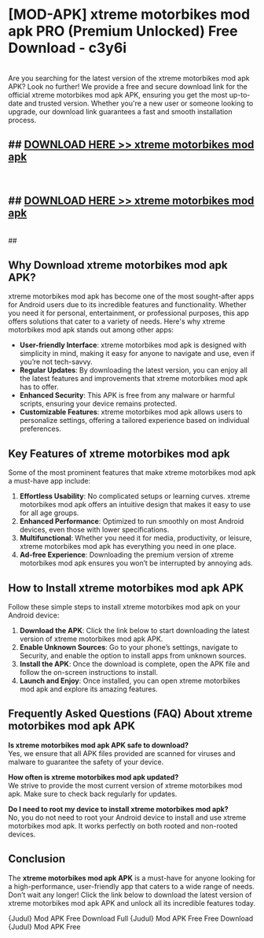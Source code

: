 # [MOD-APK] xtreme motorbikes mod apk PRO (Premium Unlocked) Free Download - c3y6i <br>
<br>
Are you searching for the latest version of the xtreme motorbikes mod apk APK? Look no further! We provide a free and secure download link for the official xtreme motorbikes mod apk APK, ensuring you get the most up-to-date and trusted version. Whether you're a new user or someone looking to upgrade, our download link guarantees a fast and smooth installation process.


## ##  [DOWNLOAD HERE >> xtreme motorbikes mod apk](http://freeplayer.one?title=xtreme_motorbikes_mod_apk&ref=M3)
  <br>

##  ## [DOWNLOAD HERE >> xtreme motorbikes mod apk](http://freeplayer.one?title=xtreme_motorbikes_mod_apk&ref=M3)
  <br>
  ##



## Why Download xtreme motorbikes mod apk APK?

xtreme motorbikes mod apk has become one of the most sought-after apps for Android users due to its incredible features and functionality. Whether you need it for personal, entertainment, or professional purposes, this app offers solutions that cater to a variety of needs. Here's why xtreme motorbikes mod apk stands out among other apps:

- **User-friendly Interface**: xtreme motorbikes mod apk is designed with simplicity in mind, making it easy for anyone to navigate and use, even if you’re not tech-savvy.
- **Regular Updates**: By downloading the latest version, you can enjoy all the latest features and improvements that xtreme motorbikes mod apk has to offer.
- **Enhanced Security**: This APK is free from any malware or harmful scripts, ensuring your device remains protected.
- **Customizable Features**: xtreme motorbikes mod apk allows users to personalize settings, offering a tailored experience based on individual preferences.

## Key Features of xtreme motorbikes mod apk

Some of the most prominent features that make xtreme motorbikes mod apk a must-have app include:

1. **Effortless Usability**: No complicated setups or learning curves. xtreme motorbikes mod apk offers an intuitive design that makes it easy to use for all age groups.
2. **Enhanced Performance**: Optimized to run smoothly on most Android devices, even those with lower specifications.
3. **Multifunctional**: Whether you need it for media, productivity, or leisure, xtreme motorbikes mod apk has everything you need in one place.
4. **Ad-free Experience**: Downloading the premium version of xtreme motorbikes mod apk ensures you won’t be interrupted by annoying ads.

## How to Install xtreme motorbikes mod apk APK

Follow these simple steps to install xtreme motorbikes mod apk on your Android device:

1. **Download the APK**: Click the link below to start downloading the latest version of xtreme motorbikes mod apk APK.
2. **Enable Unknown Sources**: Go to your phone’s settings, navigate to Security, and enable the option to install apps from unknown sources.
3. **Install the APK**: Once the download is complete, open the APK file and follow the on-screen instructions to install.
4. **Launch and Enjoy**: Once installed, you can open xtreme motorbikes mod apk and explore its amazing features.

## Frequently Asked Questions (FAQ) About xtreme motorbikes mod apk APK

**Is xtreme motorbikes mod apk APK safe to download?**  
Yes, we ensure that all APK files provided are scanned for viruses and malware to guarantee the safety of your device.

**How often is xtreme motorbikes mod apk updated?**  
We strive to provide the most current version of xtreme motorbikes mod apk. Make sure to check back regularly for updates.

**Do I need to root my device to install xtreme motorbikes mod apk?**  
No, you do not need to root your Android device to install and use xtreme motorbikes mod apk. It works perfectly on both rooted and non-rooted devices.

## Conclusion

The **xtreme motorbikes mod apk APK** is a must-have for anyone looking for a high-performance, user-friendly app that caters to a wide range of needs. Don’t wait any longer! Click the link below to download the latest version of xtreme motorbikes mod apk APK and unlock all its incredible features today.

{Judul} Mod APK Free
Download Full {Judul} Mod APK Free
Free Download {Judul} Mod APK Free

